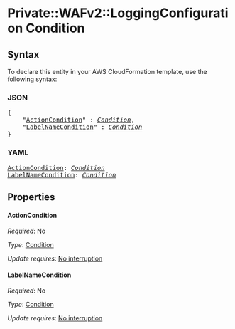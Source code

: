 # Private::WAFv2::LoggingConfiguration Condition

## Syntax

To declare this entity in your AWS CloudFormation template, use the following syntax:

### JSON

<pre>
{
    "<a href="#actioncondition" title="ActionCondition">ActionCondition</a>" : <i><a href="condition.md">Condition</a></i>,
    "<a href="#labelnamecondition" title="LabelNameCondition">LabelNameCondition</a>" : <i><a href="condition.md">Condition</a></i>
}
</pre>

### YAML

<pre>
<a href="#actioncondition" title="ActionCondition">ActionCondition</a>: <i><a href="condition.md">Condition</a></i>
<a href="#labelnamecondition" title="LabelNameCondition">LabelNameCondition</a>: <i><a href="condition.md">Condition</a></i>
</pre>

## Properties

#### ActionCondition

_Required_: No

_Type_: <a href="condition.md">Condition</a>

_Update requires_: [No interruption](https://docs.aws.amazon.com/AWSCloudFormation/latest/UserGuide/using-cfn-updating-stacks-update-behaviors.html#update-no-interrupt)

#### LabelNameCondition

_Required_: No

_Type_: <a href="condition.md">Condition</a>

_Update requires_: [No interruption](https://docs.aws.amazon.com/AWSCloudFormation/latest/UserGuide/using-cfn-updating-stacks-update-behaviors.html#update-no-interrupt)

